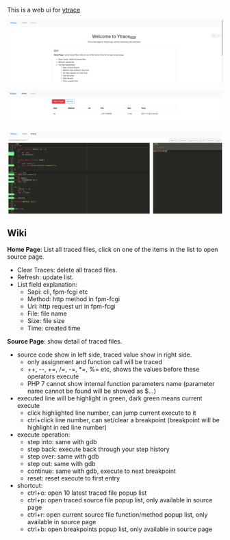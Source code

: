 This is a web ui for [ytrace](https://github.com/yangxikun/ytrace)

![](img/index.png)

![](img/home.png)

![](img/source.png)

## Wiki
__Home Page__: List all traced files, click on one of the items in the list to open source page.
+ Clear Traces: delete all traced files.
+ Refresh: update list.
+ List field explanation:
  - Sapi: cli, fpm-fcgi etc
  - Method: http method in fpm-fcgi
  - Uri: http request uri in fpm-fcgi
  - File: file name
  - Size: file size
  - Time: created time

__Source Page__: show detail of traced files.
+ source code show in left side, traced value show in right side.
  - only assignment and function call will be traced
  - ++, --, +=, /=, -=, *=, %= etc, shows the values before these operators execute
  - PHP 7 cannot show internal function parameters name (parameter name cannot be found will be showed as $...)
+ executed line will be highlight in green, dark green means current execute
  - click highlighted line number, can jump current execute to it
  - ctrl+click line number, can set/clear a breakpoint (breakpoint will be highlight in red line number)
+ execute operation:
  - step into: same with gdb
  - step back: execute back through your step history
  - step over: same with gdb
  - step out: same with gdb
  - continue: same with gdb, execute to next breakpoint
  - reset: reset execute to first entry
+ shortcut:
  - ctrl+o: open 10 latest traced file popup list
  - ctrl+p: open traced source file popup list, only available in source page
  - ctrl+r: open current source file function/method popup list, only available in source page
  - ctrl+b: open breakpoints popup list, only available in source page
